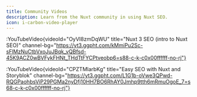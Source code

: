 ```yaml
---
title: Community Videos
description: Learn from the Nuxt community in using Nuxt SEO.
icon: i-carbon-video-player
---
```


:YouTubeVideo{videoId="OyVI8zmDqWU" title="Nuxt 3 SEO (intro to Nuxt SEO)" channel-bg="https://yt3.ggpht.com/kMmiPu2Sc-sFlMzNuCtbVxoJuJBqk_vQBfsd-45K9ACZ0wBVFykFHNt_THdTtFYCPtveobp6=s88-c-k-c0x00ffffff-no-rj"}

:YouTubeVideo{videoId="CPZTMlarbKg" title="Easy SEO with Nuxt and Storyblok" channel-bg="https://yt3.ggpht.com/L1G1b-oVwe3QPwd-RQGPaohbsViP29PGMa2nyDfj10HH7BO6RhAY0Jmhp9tth6mRmuOgoE_7=s68-c-k-c0x00ffffff-no-rj"}
